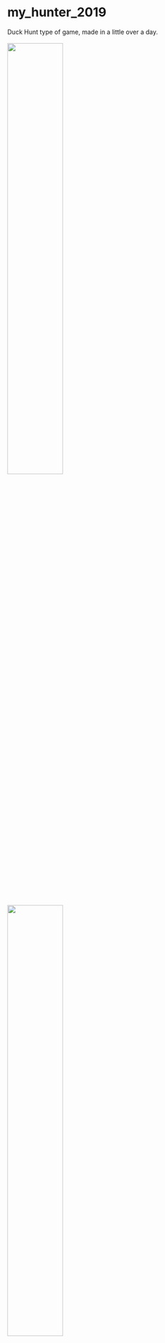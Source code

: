 # my_hunter_2019
Duck Hunt type of game, made in a little over a day.
<br><br>
<img src="https://cram0.fr/img/games/hunter1.png" width="50%">
<img src="https://cram0.fr/img/games/hunter2.png" width="50%">
